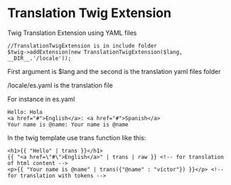 # Translation Twig Extension
Twig Translation Extension using YAML files

    //TranslationTwigExtension is in include folder
    $twig->addExtension(new TranslationTwigExtension($lang, __DIR__.'/locale'));


First argument is $lang and the second is the translation yaml files folder

/locale/es.yaml is the translation file

For instance in es.yaml

    Hello: Hola
    <a href="#">English</a>: <a href="#">Spanish</a>
    Your name is @name: Your name is @name


In the twig template use trans function like this:

    <h1>{{ "Hello" | trans }}</h1>
    {{ "<a href=\"#\">English</a>" | trans | raw }} <!-- for translation of html content -->
    <p>{{ "Your name is @name" | trans({"@name" : "víctor"}) }}</p>	<!-- for translation with tokens -->
